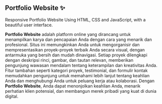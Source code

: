 ## Portfolio Website ✨

Responsive Portfolio Website Using HTML, CSS and JavaScript, with a beautiful user interface. 

**Portfolio Website** adalah platform online yang dirancang untuk menampilkan karya dan pencapaian Anda dengan cara yang menarik dan profesional. Situs ini memungkinkan Anda untuk mengorganisir dan mempresentasikan proyek-proyek terbaik Anda secara visual, dengan antarmuka yang bersih dan mudah dinavigasi. Setiap proyek dilengkapi dengan deskripsi rinci, gambar, dan tautan relevan, memberikan pengunjung wawasan mendalam tentang keterampilan dan kreativitas Anda. Fitur tambahan seperti kategori proyek, testimonial, dan formulir kontak memudahkan pengunjung untuk memahami lebih lanjut tentang keahlian Anda dan menghubungi Anda untuk peluang kerja atau kolaborasi. Dengan **Portfolio Website**, Anda dapat menonjolkan keahlian Anda, menarik perhatian klien potensial, dan membangun merek pribadi yang kuat di dunia digital.
